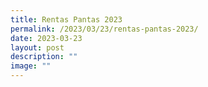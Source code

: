 ```yaml
---
title: Rentas Pantas 2023
permalink: /2023/03/23/rentas-pantas-2023/
date: 2023-03-23
layout: post
description: ""
image: ""
---
```

